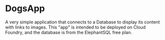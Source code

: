 # DogsApp
A very simple application that connects to a Database to display its content with links to images. This "app" is intended to be deployed on Cloud Foundry, and the database is from the ElephantSQL free plan.
